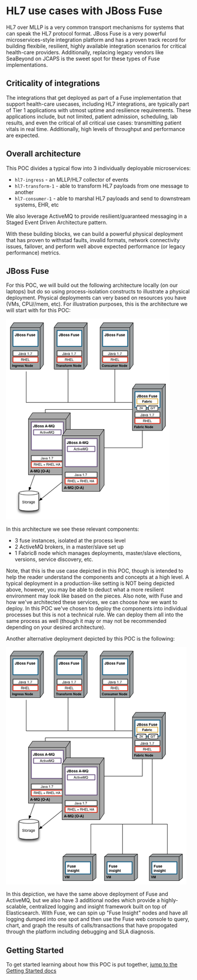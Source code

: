 # HL7 use cases with JBoss Fuse

HL7 over MLLP is a very common transport mechanisms for systems that can speak the HL7 protocol format. JBoss Fuse is a very powerful microservices-style integration platform and has a proven track record for building flexibile, resilient, highly available integration scenarios for critical health-care providers. Additionally, replacing legacy vendors like SeaBeyond on JCAPS is the sweet spot for these types of Fuse implementations. 

## Criticality of integrations
The integrations that get deployed as part of a Fuse implementation that support health-care usecases, including HL7 integrations, are typically part of Tier 1 applications with utmost uptime and resilience requirements. These applications include, but not limited, patient admission, scheduling, lab results, and even the critical of all critical use cases: transmitting patient vitals in real time. Additionally, high levels of throughput and performance are expected.   

## Overall architecture
This POC divides a typical flow into 3 individually deployable microservices:

* `hl7-ingress` - an MLLP/HL7 collector of events
* `hl7-transform-1` - able to transform HL7 payloads from one message to another
* `hl7-consumer-1` - able to marshal HL7 payloads and send to downstream systems, EHR, etc

We also leverage ActiveMQ to provide resilient/guaranteed messaging in a Staged Event Driven Architecture pattern. 
 
With these building blocks, we can build a powerful physical deployment that has proven to withstad faults, invalid formats, network connectivity issues, failover, and perform well above expected performance (or legacy performance) metrics. 

## JBoss Fuse 
For this POC, we will build out the following architecture locally (on our laptops) but do so using process-isolation constructs to illustrate a physical deployment. Physical deployments can very based on resources you have (VMs, CPU//mem, etc). For illustration purposes, this is the architecture we will start with for this POC:

![sample architecture](doc/images/example-arch.png)

In this architecture we see these relevant components:

* 3 fuse instances, isolated at the process level
* 2 ActiveMQ brokers, in a master/slave set up
* 1 Fabric8 node which manages deployments, master/slave elections, versions, service discovery, etc.

Note, that this is the use case depicted in this POC, though is intended to help the reader understand the components and concepts at a high level. A typical deployment in a production-like setting is NOT being depicted above, however, you may be able to deduct what a more resilient environment may look like based on the pieces. Also note, with Fuse and how we've architected these services, we can choose *how* we want to deploy. In this POC we've chosen to deploy the components into individual processes but this is not a technical rule. We can deploy them all into the same process as well (though it may or may not be recommended depending on your desired architecture).

Another alternative deployment depicted by this POC is the following:

![sample architecture](doc/images/insight-arch.png)

In this depiction, we have the same above deployment of Fuse and ActiveMQ, but we also have 3 additional nodes which provide a highly-scalable, centralized logging and insight framework built on top of Elasticsearch. With Fuse, we can spin up "Fuse Insight" nodes and have all logging dumped into one spot and then use the Fuse web console to query, chart, and graph the results of calls/transactions that have propogated through the platform including debugging and SLA diagnosis. 

## Getting Started
To get started learning about how this POC is put together, [jump to the Getting Started docs](docs/getting-started.md)

